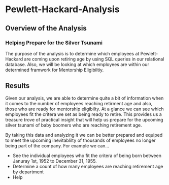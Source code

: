 # Pewlett-Hackard-Analysis
## Overview of the Analysis
### Helping Prepare for the Silver Tsunami
The purpose of the analysis is to determine which employees at Pewlett-Hackard are coming upon retiring age by using SQL queries in our relational database. Also, we will be looking at which employees are within our determined framwork for Mentorship Eligibiltiy.

## Results
Given our analysis, we are able to determine quite a bit of information when it comes to the number of employees reaching retirment age and also, those who are ready for mentorship eligibilty. At a glance we can see which employees fit the critera we set as being ready to retire. This provides us a treasure trove of practical insight that will help us prepare for the upcoming silver tsunami of baby boomers who are reaching retirement age. 

By taking this data and analyzing it we can be better prepared and equiped to meet the upcoming inevitablilty of thousands of employees no longer being part of the company. For example we can...

- See the individual employees who fit the critera of being born between Januray 1st, 1952 to December 31, 1955.
- Determine a count of how many employees are reaching retirement age by department
- Help 
